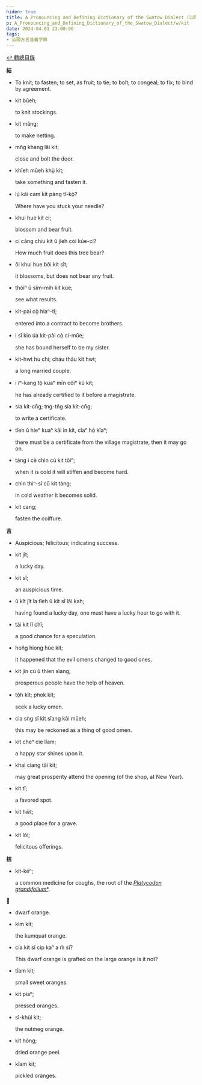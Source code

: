 ```yaml
---
hiden: true
title: A Pronouncing and Defining Dictionary of the Swatow Dialect (汕頭方言音義字典) / kit
p: A_Pronouncing_and_Defining_Dictionary_of_the_Swatow_Dialect/w/kit
date: 2024-04-01 23:00:00
tags: 
- 汕頭方言音義字典
---
```


[↩️ 轉總目錄](/A_Pronouncing_and_Defining_Dictionary_of_the_Swatow_Dialect)


**結**
- To knit; to fasten; to set, as fruit; to tie; to bolt; to congeal; to fix; to bind by agreement.

- kit bûeh;

  to knit stockings.

- kit măng;

  to make netting.

- mn̂g khang lâi kit;

  close and bolt the door.

- khîeh mûeh khṳ̀ kit;

  take something and fasten it.

- lṳ́ kâi cam kit pàng tĭ-kò̤?

  Where have you stuck your needle?

- khui hue kit cí;

  blossom and bear fruit.

- cí câng chīu kit ŭ jîeh cōi kúe-cí?

  How much fruit does this tree bear?

- ŏi khui hue bŏi kit sît;

  it blossoms, but does not bear any fruit.

- thóiⁿ ŭ sĭm-mih kit kúe;

  see what results.

- kit-pài cò̤ hiaⁿ-tĭ;

  entered into a contract to become brothers.

- i sĭ kio úa kit-pài cò̤ cí-mūe;

  she has bound herself to be my sister.

- kit-hwt hu chi; cháu thâu kit hwt;

  a long married couple.

- i íⁿ-kang tŏ̤ kuaⁿ mīn côiⁿ kŭ kit;

  he has already certified to it before a magistrate.

- sía kit-cn̄g; tng-tn̂g sía kit-cn̄g;

  to write a certificate.

- tîeh ŭ hieⁿ kuaⁿ kâi ìn kit, cîaⁿ hó̤ kîaⁿ;

  there must be a certificate from the village magistrate, then it may go on.

- táng i cē chìn cū kit tōiⁿ;

  when it is cold it will stiffen and become hard.

- chìn thiⁿ-sî cū kit tàng;

  in cold weather it becomes solid.

- kit cang;

  fasten the coiffure.

**吉**
- Auspicious; felicitous; indicating success.

- kit jît;

  a lucky day.

- kit sî;

  an auspicious time.

- ŭ kît jît īa tîeh ŭ kit sî lâi kah;

  having found a lucky day, one must have a lucky hour to go with it.

- tăi kit lĭ chĭ;

  a good chance for a speculation.

- hon̂g hiong hùe kit;

  it happened that the evil omens changed to good ones.

- kit jîn cū ŭ thien sìang;

  prosperous people have the help of heaven.

- tô̤h kit; phok kit;

  seek a lucky omen.

- cia sǹg sĭ kit sîang kâi mûeh;

  this may be reckoned as a thing of good omen.

- kit cheⁿ cìe lîam;

  a happy star shines upon it.

- khai ciang tăi kit;

  may great prosperity attend the opening (of the shop, at New Year).

- kit tī;

  a favored spot.

- kit hŵt;

  a good place for a grave.

- kit lói;

  felicitous offerings.

**桔**

- kit-kéⁿ;

  a common medicine for coughs, the root of the *[Platycodon grandifolium](https://en.wikipedia.org/wiki/Platycodon_grandifolium)*[*](https://species.wikimedia.org/wiki/Platycodon_grandifolium).

**𢵮**
- dwarf orange.

- kim kit;

  the kumquat orange.

- cía kit sĭ cip kaⁿ a m̆ sĭ?

  This dwarf orange is grafted on the large orange is it not?

- tîam kit;

  small sweet oranges.

- kit píaⁿ;

  pressed oranges.

- sì-khùi kit;

  the nutmeg orange.

- kit hông;

  dried orange peel.

- kîam kit;

  pickled oranges.